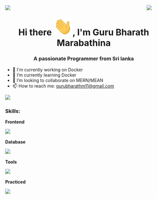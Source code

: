 <img align="left" src="https://user-images.githubusercontent.com/65187002/144930161-2f783401-8d27-4fdf-a2f7-cc0ba32f1f1f.gif" width="10%" style="display:inline;" />
<img align="right" src="https://user-images.githubusercontent.com/65187002/144930161-2f783401-8d27-4fdf-a2f7-cc0ba32f1f1f.gif" width="10%" style="display:inline;" />

<h1 align="center">Hi there <img src="https://raw.githubusercontent.com/ABSphreak/ABSphreak/master/gifs/Hi.gif" style="width: 60px; display: inline-block;" data-target="animated-image.originalImage">, I'm Guru Bharath Marabathina</h1>
<h3 align="center">A passionate Programmer from Sri lanka</h3>


- 🔭 I'm currently working on Docker
- 🌱 I’m currently learning Docker
- 👯 I’m looking to collaborate on MERN/MEAN
- 📫 How to reach me: gurubharathm11@gmail.com


<a href="https://www.github.com/gurubharathm" target="_blank"><img
src="https://img.shields.io/github/followers/gurubharathm?logo=github&style=for-the-badge&color=00000&labelColor=433443" /></a>

<h3 align="left">Skills:</h3>

**Frontend**
<p align="left">
  <a href="https://skillicons.dev">
    <img src="https://skillicons.dev/icons?i=html,css,js,react" />
  </a>
</p>

**Database**
<p align="left">
  <a href="https://skillicons.dev">
    <img src="https://skillicons.dev/icons?i=mongodb,mysql" />
  </a>
</p>

**Tools**
<p align="left">
  <a href="https://skillicons.dev">
    <img src="https://skillicons.dev/icons?i=git,github,docker,vscode,postman" />
  </a>
</p>

**Practiced**
<p align="left">
  <a href="https://skillicons.dev">
    <img src="https://skillicons.dev/icons?i=php,androidstudio,wordpress" />
  </a>
</p>
